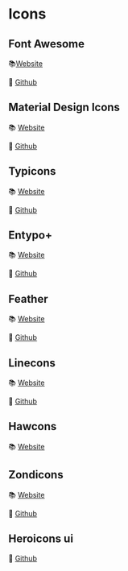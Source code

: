 # Icons

## Font Awesome
📚[Website](/fontawesome.com)

📎 [Github](https://github.com/FortAwesome/Font-Awesome)

## Material Design Icons
📚 [Website](https://material.io/tools/icons/)

📎 [Github](https://google.github.io/material-design-icons/)

## Typicons
📚 [Website](http://s-ings.com/typicons/)

📎 [Github](https://github.com/stephenhutchings/typicons.font)

## Entypo+
📚 [Website](http://www.entypo.com/)

📎 [Github](https://github.com/danielbruce/entypo)

## Feather
📚 [Website](https://feathericons.com/)

📎 [Github](https://github.com/feathericons/feather)

## Linecons
📚 [Website](http://fontello.github.io/linecons.font/demo.html)

📎 [Github](https://github.com/fontello/linecons.font)

## Hawcons
📚 [Website](http://hawcons.com/)


## Zondicons
📚 [Website](https://www.zondicons.com/)

📎 [Github](https://github.com/sschoger/zondicons)

## Heroicons ui
📎 [Github](https://github.com/sschoger/heroicons-ui)








